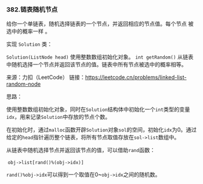 ### 382.链表随机节点

给你一个单链表，随机选择链表的一个节点，并返回相应的节点值。每个节点 被选中的概率一样 。

实现 `Solution` 类：

`Solution(ListNode head)` 使用整数数组初始化对象。
`int getRandom()` 从链表中随机选择一个节点并返回该节点的值。链表中所有节点被选中的概率相等。

来源：力扣（LeetCode）
链接：https://leetcode.cn/problems/linked-list-random-node



思路：

​		使用整数数组初始化对象，同时在`Solution`结构体中初始化一个`int`类型的变量`idx`，用来记录`Solution`中存放的节点个数。

​		在初始化时，通过`malloc`函数开辟`Solution`对象`sol`的空间，初始化`idx`为0。通过给定的`head`指针遍历整个链表，将所有节点取值存放在`sol->list`数组中。

​		从链表中随机选择节点并返回该节点的值，可以借助`rand`函数：

​			`obj->list[rand()%(obj->idx)]`

​		`rand()%obj->idx`可以得到一个取值在0~`obj->idx`之间的随机数。